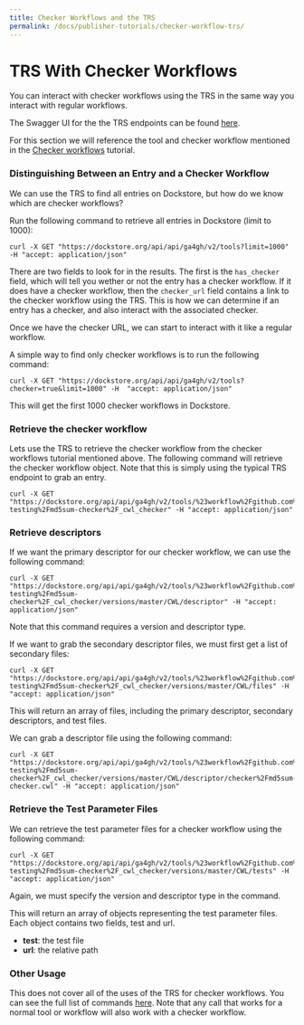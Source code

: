 ```yaml
---
title: Checker Workflows and the TRS
permalink: /docs/publisher-tutorials/checker-workflow-trs/
---
```

# TRS With Checker Workflows
You can interact with checker workflows using the TRS in the same way you interact with regular workflows.

The Swagger UI for the the TRS endpoints can be found [here](https://dockstore.org/api/static/swagger-ui/index.html#/GA4GH).

For this section we will reference the tool and checker workflow mentioned in the [Checker workflows](/docs/publisher-tutorials/checker-workflows/) tutorial.

### Distinguishing Between an Entry and a Checker Workflow
We can use the TRS to find all entries on Dockstore, but how do we know which are checker workflows?

Run the following command to retrieve all entries in Dockstore (limit to 1000):
```
curl -X GET "https://dockstore.org/api/api/ga4gh/v2/tools?limit=1000" -H "accept: application/json"
```

There are two fields to look for in the results. The first is the `has_checker` field, which will tell you wether or not the entry has a checker workflow. If it does have a checker workflow, then the `checker_url` field contains a link to the checker workflow using the TRS. This is how we can determine if an entry has a checker, and also interact with the associated checker.

Once we have the checker URL, we can start to interact with it like a regular workflow.

A simple way to find only checker workflows is to run the following command:

```
curl -X GET "https://dockstore.org/api/api/ga4gh/v2/tools?checker=true&limit=1000" -H  "accept: application/json"
```

This will get the first 1000 checker workflows in Dockstore.

### Retrieve the checker workflow
Lets use the TRS to retrieve the checker workflow from the checker workflows tutorial mentioned above. The following command will retrieve the checker workflow object. Note that this is simply using the typical TRS endpoint
to grab an entry.

```
curl -X GET "https://dockstore.org/api/api/ga4gh/v2/tools/%23workflow%2Fgithub.com%2Fdockstore-testing%2Fmd5sum-checker%2F_cwl_checker" -H "accept: application/json"
```

### Retrieve descriptors
If we want the primary descriptor for our checker workflow, we can use the following command:

```
curl -X GET "https://dockstore.org/api/api/ga4gh/v2/tools/%23workflow%2Fgithub.com%2Fdockstore-testing%2Fmd5sum-checker%2F_cwl_checker/versions/master/CWL/descriptor" -H "accept: application/json"
```

Note that this command requires a version and descriptor type.

If we want to grab the secondary descriptor files, we must first get a list of secondary files:

```
curl -X GET "https://dockstore.org/api/api/ga4gh/v2/tools/%23workflow%2Fgithub.com%2Fdockstore-testing%2Fmd5sum-checker%2F_cwl_checker/versions/master/CWL/files" -H "accept: application/json"
```

This will return an array of files, including the primary descriptor, secondary descriptors, and test files.

We can grab a descriptor file using the following command:

```
curl -X GET "https://dockstore.org/api/api/ga4gh/v2/tools/%23workflow%2Fgithub.com%2Fdockstore-testing%2Fmd5sum-checker%2F_cwl_checker/versions/master/CWL/descriptor/checker%2Fmd5sum-checker.cwl" -H "accept: application/json"
```

### Retrieve the Test Parameter Files
We can retrieve the test parameter files for a checker workflow using the following command:
```
curl -X GET "https://dockstore.org/api/api/ga4gh/v2/tools/%23workflow%2Fgithub.com%2Fdockstore-testing%2Fmd5sum-checker%2F_cwl_checker/versions/master/CWL/tests" -H "accept: application/json"
```

Again, we must specify the version and descriptor type in the command.

This will return an array of objects representing the test parameter files. Each object contains two fields, test and url.
- **test**: the test file
- **url**: the relative path

### Other Usage
This does not cover all of the uses of the TRS for checker workflows. You can see the full list of commands  [here](https://dockstore.org/api/static/swagger-ui/index.html#/GA4GH). Note that any call that works for a normal tool or workflow will also work with a checker workflow.
